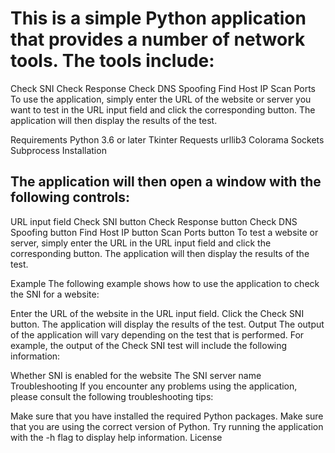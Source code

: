 # This is a simple Python application that provides a number of network tools. The tools include:

Check SNI
Check Response
Check DNS Spoofing
Find Host IP
Scan Ports
To use the application, simply enter the URL of the website or server you want to test in the URL input field and click the corresponding button. The application will then display the results of the test.

Requirements
Python 3.6 or later
Tkinter
Requests
urllib3
Colorama
Sockets
Subprocess
Installation

## The application will then open a window with the following controls:

URL input field
Check SNI button
Check Response button
Check DNS Spoofing button
Find Host IP button
Scan Ports button
To test a website or server, simply enter the URL in the URL input field and click the corresponding button. The application will then display the results of the test.

Example
The following example shows how to use the application to check the SNI for a website:

Enter the URL of the website in the URL input field.
Click the Check SNI button.
The application will display the results of the test.
Output
The output of the application will vary depending on the test that is performed. For example, the output of the Check SNI test will include the following information:

Whether SNI is enabled for the website
The SNI server name
Troubleshooting
If you encounter any problems using the application, please consult the following troubleshooting tips:

Make sure that you have installed the required Python packages.
Make sure that you are using the correct version of Python.
Try running the application with the -h flag to display help information.
License
